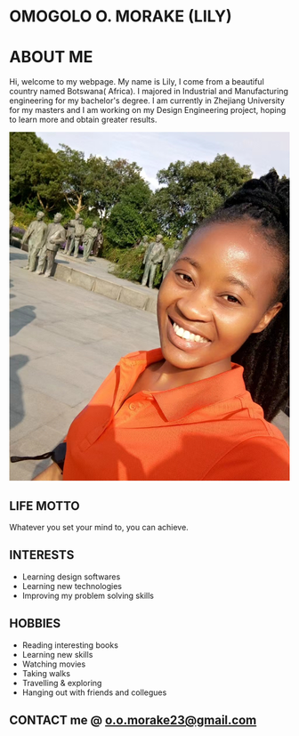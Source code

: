 # OMOGOLO O. MORAKE (LILY)
# ABOUT ME
Hi, welcome to my webpage. My name is Lily, I come from a beautiful country named Botswana( Africa).
I majored in Industrial and Manufacturing engineering for my bachelor's degree. 
I am currently in Zhejiang University for my masters and I am working on my Design Engineering project, hoping to learn more and obtain greater results.

![](https://github.com/LilyMorake/OMOGOLO-O.-MORAKE/blob/main/IMG1/IMAGE.jpg)

## LIFE MOTTO
Whatever you set your mind to, you can achieve.

## INTERESTS
 * Learning design softwares
 * Learning new technologies
 * Improving my problem solving skills

## HOBBIES 
 * Reading interesting books
 * Learning new skills
 * Watching movies
 * Taking walks
 * Travelling & exploring
 * Hanging out with friends and collegues
    
## CONTACT me @ o.o.morake23@gmail.com
